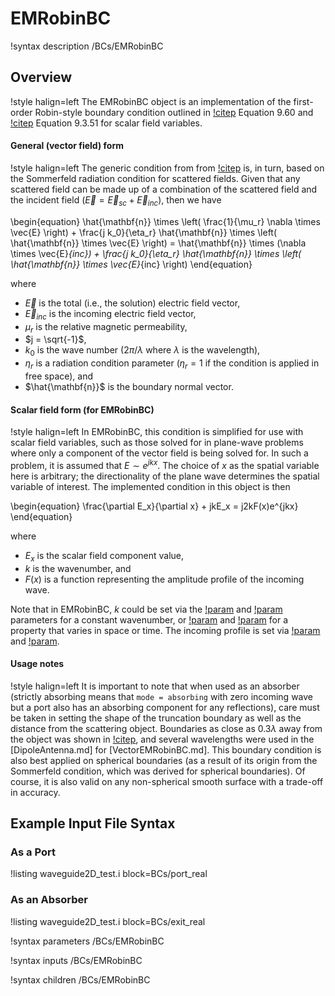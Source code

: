 # EMRobinBC

!syntax description /BCs/EMRobinBC

## Overview

!style halign=left
The EMRobinBC object is an implementation of the first-order Robin-style boundary
condition outlined in [!citep](jin-fem) Equation 9.60 and [!citep](jin-computation)
Equation 9.3.51 for scalar field variables.

#### General (vector field) form

!style halign=left
The generic condition from from [!citep](jin-fem) is, in turn, based on the Sommerfeld
radiation condition for scattered fields. Given that any scattered field can be made up of a
combination of the scattered field and the incident field
($\vec{E} = \vec{E}_{sc} + \vec{E}_{inc}$), then we have

\begin{equation}
  \hat{\mathbf{n}} \times \left( \frac{1}{\mu_r} \nabla \times \vec{E} \right) + \frac{j k_0}{\eta_r} \hat{\mathbf{n}} \times \left( \hat{\mathbf{n}} \times \vec{E} \right) = \hat{\mathbf{n}} \times (\nabla \times \vec{E}_{inc}) + \frac{j k_0}{\eta_r} \hat{\mathbf{n}} \times \left( \hat{\mathbf{n}} \times \vec{E}_{inc} \right)
\end{equation}

where

- $\vec{E}$ is the total (i.e., the solution) electric field vector,
- $\vec{E}_{inc}$ is the incoming electric field vector,
- $\mu_r$ is the relative magnetic permeability,
- $j = \sqrt{-1}$,
- $k_0$ is the wave number ($2 \pi / \lambda$ where $\lambda$ is the wavelength),
- $\eta_r$ is a radiation condition parameter ($\eta_r = 1$ if the condition is applied in free space), and
- $\hat{\mathbf{n}}$ is the boundary normal vector.

#### Scalar field form (for EMRobinBC)

!style halign=left
In EMRobinBC, this condition is simplified for use with scalar field variables, such
as those solved for in plane-wave problems where only a component of the vector
field is being solved for. In such a problem, it is assumed that $E \sim e^{jkx}$.
The choice of $x$ as the spatial variable here is arbitrary; the directionality
of the plane wave determines the spatial variable of interest. The implemented
condition in this object is then

\begin{equation}
  \frac{\partial E_x}{\partial x} + jkE_x = j2kF(x)e^{jkx}
\end{equation}

where

- $E_x$ is the scalar field component value,
- $k$ is the wavenumber, and
- $F(x)$ is a function representing the amplitude profile of the incoming wave.

Note that in EMRobinBC, $k$ could be set via the [!param](/BCs/EMRobinBC/coeff_real) and [!param](/BCs/EMRobinBC/coeff_imag)
parameters for a constant wavenumber, or [!param](/BCs/EMRobinBC/func_real) and [!param](/BCs/EMRobinBC/func_imag) for a
property that varies in space or time. The incoming profile is set via
[!param](/BCs/EMRobinBC/profile_func_real) and [!param](/BCs/EMRobinBC/profile_func_imag).


#### Usage notes

!style halign=left
It is important to note that when used as an absorber (strictly absorbing means that `mode = absorbing`
with zero incoming wave but a port also has an absorbing component for any reflections), care must be
taken in setting the shape of the truncation boundary as well as the distance
from the scattering object. Boundaries as close as $0.3 \lambda$ away from the
object was shown in [!citep](jin-fem), and several wavelengths were used in the
[DipoleAntenna.md] for [VectorEMRobinBC.md]. This boundary condition is also best
applied on spherical boundaries (as a result of its origin from the Sommerfeld
condition, which was derived for spherical boundaries). Of course, it is also
valid on any non-spherical smooth surface with a trade-off in accuracy.

## Example Input File Syntax

### As a Port

!listing waveguide2D_test.i block=BCs/port_real

### As an Absorber

!listing waveguide2D_test.i block=BCs/exit_real

!syntax parameters /BCs/EMRobinBC

!syntax inputs /BCs/EMRobinBC

!syntax children /BCs/EMRobinBC
